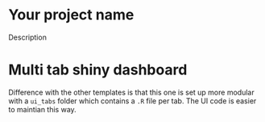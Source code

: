 # Your project name

Description

# Multi tab shiny dashboard
Difference with the other templates is that this one is set up more modular with a `ui_tabs` folder which contains a `.R` file per tab.
The UI code is easier to maintian this way.